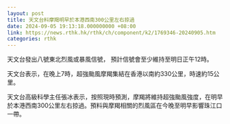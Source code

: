 ```yaml
---
layout: post
title: 天文台料摩羯明早於本港西南300公里左右掠過
date: 2024-09-05 19:13:18.000000000 +08:00
link: https://news.rthk.hk/rthk/ch/component/k2/1769346-20240905.htm
categories: rthk
---
```


天文台發出八號東北烈風或暴風信號， 預計信號會至少維持至明日正午12時。

天文台表示，在晚上7時，超強颱風摩羯集結在香港以南約330公里，時速約15公里。

天文台高級科學主任張冰表示，按照現時預測，摩羯將維持超強颱風強度，在明早於本港西南300公里左右掠過。預料與摩羯相關的烈風區在今晚至明早影響珠江口一帶。

